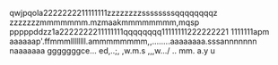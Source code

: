 qwjpqola2222222211111111zzzzzzzzssssssssqqqqqqqqz
zzzzzzzmmmmmmm.mzmaakmmmmmmmm,mqsp
pppppddzz1a2222222211111111qqqqqqqq11111111222222221
1111111apm
aaaaaap'.ffmmmllllllll.ammmmmmmm,,........aaaaaaaa.sssannnnnnn
naaaaaaa
gggggggce...
ed,..;,
,w.m.s
,,,w.../
..
mm.
a.y
u
